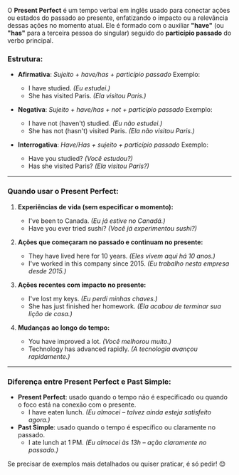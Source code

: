 O **Present Perfect** é um tempo verbal em inglês usado para conectar ações ou estados do passado ao presente, enfatizando o impacto ou a relevância dessas ações no momento atual. Ele é formado com o auxiliar **"have"** (ou **"has"** para a terceira pessoa do singular) seguido do **particípio passado** do verbo principal.

### Estrutura:
- **Afirmativa**:
  *Sujeito + have/has + particípio passado*
  Exemplo:
  - I have studied. *(Eu estudei.)*
  - She has visited Paris. *(Ela visitou Paris.)*

- **Negativa**:
  *Sujeito + have/has + not + particípio passado*
  Exemplo:
  - I have not (haven't) studied. *(Eu não estudei.)*
  - She has not (hasn't) visited Paris. *(Ela não visitou Paris.)*

- **Interrogativa**:
  *Have/Has + sujeito + particípio passado*
  Exemplo:
  - Have you studied? *(Você estudou?)*
  - Has she visited Paris? *(Ela visitou Paris?)*

---

### Quando usar o Present Perfect:
1. **Experiências de vida (sem especificar o momento):**
   - I've been to Canada. *(Eu já estive no Canadá.)*
   - Have you ever tried sushi? *(Você já experimentou sushi?)*

2. **Ações que começaram no passado e continuam no presente:**
   - They have lived here for 10 years. *(Eles vivem aqui há 10 anos.)*
   - I've worked in this company since 2015. *(Eu trabalho nesta empresa desde 2015.)*

3. **Ações recentes com impacto no presente:**
   - I've lost my keys. *(Eu perdi minhas chaves.)*
   - She has just finished her homework. *(Ela acabou de terminar sua lição de casa.)*

4. **Mudanças ao longo do tempo:**
   - You have improved a lot. *(Você melhorou muito.)*
   - Technology has advanced rapidly. *(A tecnologia avançou rapidamente.)*

---

### Diferença entre Present Perfect e Past Simple:
- **Present Perfect**: usado quando o tempo não é especificado ou quando o foco está na conexão com o presente.
  - I have eaten lunch. *(Eu almocei – talvez ainda esteja satisfeito agora.)*
- **Past Simple**: usado quando o tempo é específico ou claramente no passado.
  - I ate lunch at 1 PM. *(Eu almocei às 13h – ação claramente no passado.)*

Se precisar de exemplos mais detalhados ou quiser praticar, é só pedir! 😊